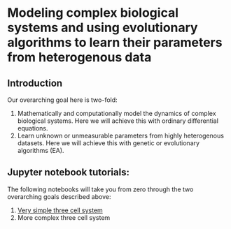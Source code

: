 # Modeling complex biological systems and using evolutionary algorithms to learn their parameters from heterogenous data

## Introduction  
Our overarching goal here is two-fold:  
1. Mathematically and computationally model the dynamics of complex biological systems. Here we will achieve this with ordinary differential equations.
2. Learn unknown or unmeasurable parameters from highly heterogenous datasets. Here we will achieve this with genetic or evolutionary algorithms (EA).

## Jupyter notebook tutorials:  
The following notebooks will take you from zero through the two overarching goals described above:  
1. [Very simple three cell system](https://github.com/jeffmsnell/modelingEA/blob/master/201611_Nov_negnegfb.ipynb)  
2. More complex three cell system   

